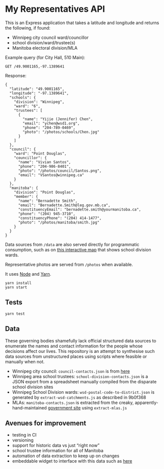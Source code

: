 # My Representatives API

This is an Express application that takes a latitude and longitude and returns the following, if found:

* Winnipeg city council ward/councillor
* school division/ward/trustee(s)
* Manitoba electoral division/MLA

Example query (for City Hall, 510 Main):

```
GET /49.9001165,-97.1389641
```

Response:

```
{
  "latitude": "49.9001165",
  "longitude": "-97.1389641",
  "schools": {
    "division": "Winnipeg",
    "ward": "6",
    "trustees": [
      {
        "name": "Yijie (Jennifer) Chen",
        "email": "ychen@wsd1.org",
        "phone": "204-789-0469",
        "photo": "/photos/schools/Chen.jpg"
      }
    ]
  },
  "council": {
    "ward": "Point Douglas",
    "councillor": {
      "name": "Vivian Santos",
      "phone": "204-986-8401",
      "photo": "/photos/council/Santos.png",
      "email": "VSantos@winnipeg.ca"
    }
  },
  "manitoba": {
    "division": "Point Douglas",
    "member": {
      "name": "Bernadette Smith",
      "email": "Bernadette.Smith@leg.gov.mb.ca",
      "constituencyEmail": "bernadette.smith@yourmanitoba.ca",
      "phone": "(204) 945-3710",
      "constituencyPhone": "(204) 414-1477",
      "photo": "/photos/manitoba/smith.jpg"
    }
  }
}
```

Data sources from `/data` are also served directly for programmatic consumption, such as on [this interactive map](https://policefreeschoolswpg.ca/action/) that shows school division wards.

Representative photos are served from `/photos` when available.

It uses [Node](https://nodejs.org/en/download/) and [Yarn](https://classic.yarnpkg.com/en/docs/install/).

```
yarn install
yarn start
```

## Tests

```
yarn test
```

## Data

These governing bodies shamefully lack official structured data sources to enumerate the names and contact information for the people whose decisions affect our lives. This repository is an attempt to synthesise such data sources from unstructured places using scripts where feasible or manually when not.

* Winnipeg city council: `council-contacts.json` is from [here](https://data.winnipeg.ca/resource/r4tk-7dip.json)
* Winnipeg area school trustees: `school-division-contacts.json` is a JSON export from a spreadsheet manually compiled from the disparate school division sites
* Winnipeg School Division wards: `wsd-postal-code-to-district.json` is generated by `extract-wsd-catchments.js` as described in 9b0f368
* MLAs: `manitoba-contacts.json` is extracted from the creaky, apparently-hand-maintained [government site](https://www.gov.mb.ca/legislature/members/mla_list_alphabetical.html) using `extract-mlas.js`

## Avenues for improvement

* testing in CI
* versioning
* support for historic data vs just “right now”
* school trustee information for all of Manitoba
* automation of data extraction to keep up on changes
* embeddable widget to interface with this data such as [here](https://winnipegpolicecauseharm.org/blog/our-city-is-unwell/)
